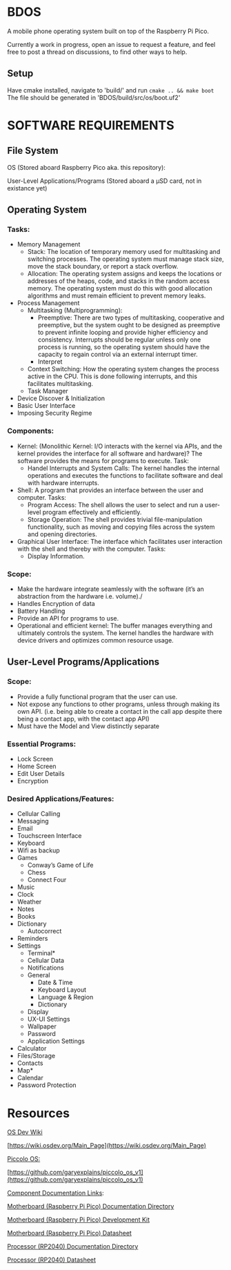 # BDOS
A mobile phone operating system built on top of the Raspberry Pi Pico.

Currently a work in progress, open an issue to request a feature, and feel free to post a thread on discussions, to find other ways to help.

## Setup
Have cmake installed, navigate to 'build/' and run `cmake .. && make boot`
The file should be generated in 'BDOS/build/src/os/boot.uf2'

# SOFTWARE REQUIREMENTS


## File System


OS (Stored aboard Raspberry Pico aka. this repository): 

User-Level Applications/Programs (Stored aboard a μSD card, not in existance yet)


## Operating System


### Tasks:



* Memory Management
    * Stack: The location of temporary memory used for multitasking and switching processes. The operating system must manage stack size, move the stack boundary, or report a stack overflow.
    * Allocation: The operating system assigns and keeps the locations or addresses of the heaps, code, and stacks in the random access memory. The operating system must do this with good allocation algorithms and must remain efficient to prevent memory leaks.
* Process Management
    * Multitasking (Multiprogramming):
        * Preemptive: There are two types of multitasking, cooperative and preemptive, but the system ought to be designed as preemptive to prevent infinite looping and provide higher efficiency and consistency. Interrupts should be regular unless only one process is running, so the operating system should have the capacity to regain control via an external interrupt timer.
        * Interpret
    * Context Switching: How the operating system changes the process active in the CPU. This is done following interrupts, and this facilitates multitasking.
    * Task Manager
* Device Discover & Initialization
* Basic User Interface
* Imposing Security Regime


### Components:



* Kernel: (Monolithic Kernel: I/O interacts with the kernel via APIs, and the kernel provides the interface for all software and hardware)? The software provides the means for programs to execute. Task:
    * Handel Interrupts and System Calls: The kernel handles the internal operations and executes the functions to facilitate software and deal with hardware interrupts.
* Shell: A program that provides an interface between the user and computer. Tasks: 
    * Program Access: The shell allows the user to select and run a user-level program effectively and efficiently.
    * Storage Operation: The shell provides trivial file-manipulation functionality, such as moving and copying files across the system and opening directories. 
* Graphical User Interface: The interface which facilitates user interaction with the shell and thereby with the computer. Tasks:
    * Display Information.


### Scope:



* Make the hardware integrate seamlessly with the software (it’s an abstraction from the hardware i.e. volume)./
* Handles Encryption of data
* Battery Handling
* Provide an API for programs to use.
* Operational and efficient kernel: The buffer manages everything and ultimately controls the system. The kernel handles the hardware with device drivers and optimizes common resource usage.


## User-Level Programs/Applications


### Scope:



* Provide a fully functional program that the user can use.
* Not expose any functions to other programs, unless through making its own API. (i.e. being able to create a contact in the call app despite there being a contact app, with the contact app API)
* Must have the Model and View distinctly separate


### Essential Programs:



* Lock Screen
* Home Screen
* Edit User Details
* Encryption


### Desired Applications/Features:



* Cellular Calling
* Messaging
* Email
* Touchscreen Interface
* Keyboard
* Wifi as backup
* Games
    * Conway’s Game of Life
    * Chess
    * Connect Four
* Music
* Clock
* Weather
* Notes
* Books
* Dictionary
    * Autocorrect
* Reminders
* Settings
    * Terminal*
    * Cellular Data
    * Notifications
    * General
        * Date & Time
        * Keyboard Layout
        * Language & Region
        * Dictionary
    * Display
    * UX-UI Settings
    * Wallpaper
    * Password
    * Application Settings
* Calculator
* Files/Storage
* Contacts
* Map*
* Calendar
* Password Protection


# Resources

<span style="text-decoration:underline;">OS Dev Wiki</span>

[https://wiki.osdev.org/Main_Page](https://wiki.osdev.org/Main_Page)<span style="text-decoration:underline;"> </span>

<span style="text-decoration:underline;">Piccolo OS:</span>

[https://github.com/garyexplains/piccolo_os_v1](https://github.com/garyexplains/piccolo_os_v1) 

<span style="text-decoration:underline;">Component Documentation Links</span>:

[Motherboard (Raspberry Pi Pico) Documentation Directory](https://www.raspberrypi.com/documentation/microcontrollers/raspberry-pi-pico.html)

[Motherboard (Raspberry Pi Pico) Development Kit](https://datasheets.raspberrypi.com/pico/raspberry-pi-pico-c-sdk.pdf) 

[Motherboard (Raspberry Pi Pico) Datasheet](https://datasheets.raspberrypi.com/pico/pico-datasheet.pdf)

[Processor (RP2040) Documentation Directory](https://www.raspberrypi.com/documentation/microcontrollers/rp2040.html#welcome-to-rp2040)

[Processor (RP2040) Datasheet](https://datasheets.raspberrypi.com/rp2040/rp2040-datasheet.pdf)
